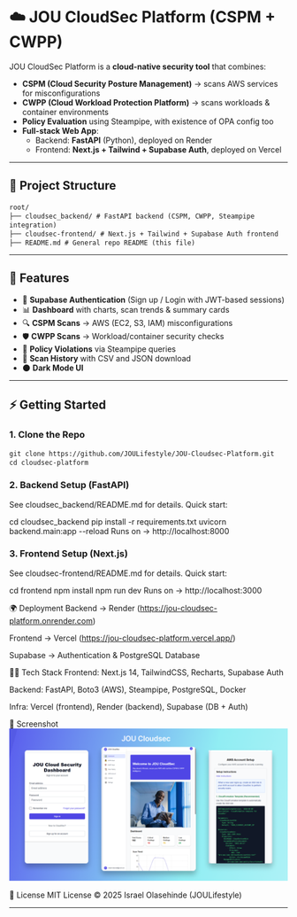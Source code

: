 # ☁️ JOU CloudSec Platform (CSPM + CWPP)

JOU CloudSec Platform is a **cloud-native security tool** that combines:
- **CSPM (Cloud Security Posture Management)** → scans AWS services for misconfigurations  
- **CWPP (Cloud Workload Protection Platform)** → scans workloads & container environments  
- **Policy Evaluation** using Steampipe, with existence of OPA config too
- **Full-stack Web App**:  
  - Backend: **FastAPI** (Python), deployed on Render  
  - Frontend: **Next.js + Tailwind + Supabase Auth**, deployed on Vercel  

---

## 📂 Project Structure
```
root/
├── cloudsec_backend/ # FastAPI backend (CSPM, CWPP, Steampipe integration)
├── cloudsec-frontend/ # Next.js + Tailwind + Supabase Auth frontend
├── README.md # General repo README (this file)

```
---

## 🚀 Features

- 🔑 **Supabase Authentication** (Sign up / Login with JWT-based sessions)  
- 📊 **Dashboard** with charts, scan trends & summary cards  
- 🔍 **CSPM Scans** → AWS (EC2, S3, IAM) misconfigurations  
- 🛡 **CWPP Scans** → Workload/container security checks  
- 📜 **Policy Violations** via Steampipe queries  
- 📜 **Scan History** with CSV and JSON download  
- 🌑 **Dark Mode UI**  

---

## ⚡ Getting Started

### 1. Clone the Repo
```
git clone https://github.com/JOULifestyle/JOU-Cloudsec-Platform.git
cd cloudsec-platform
```
### 2. Backend Setup (FastAPI)
See cloudsec_backend/README.md for details.
Quick start:

cd cloudsec_backend
pip install -r requirements.txt
uvicorn backend.main:app --reload
Runs on → http://localhost:8000

### 3. Frontend Setup (Next.js)
See cloudsec-frontend/README.md for details.
Quick start:

cd frontend
npm install
npm run dev
Runs on → http://localhost:3000

🌍 Deployment
Backend → Render (https://jou-cloudsec-platform.onrender.com)

Frontend → Vercel (https://jou-cloudsec-platform.vercel.app/)

Supabase → Authentication & PostgreSQL Database

🧑‍💻 Tech Stack
Frontend: Next.js 14, TailwindCSS, Recharts, Supabase Auth

Backend: FastAPI, Boto3 (AWS), Steampipe, PostgreSQL, Docker

Infra: Vercel (frontend), Render (backend), Supabase (DB + Auth)

📸 Screenshot
<img
            src="Cloudsec mockup.png"
            alt="JOU Cloudsec Mockup"
          />


📜 License
MIT License © 2025 Israel Olasehinde (JOULifestyle)


---
